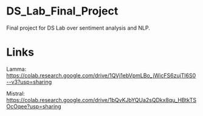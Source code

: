 # DS_Lab_Final_Project
Final project for DS Lab over sentiment analysis and NLP.

# Links
Lamma: https://colab.research.google.com/drive/1QVj1ebVpmLBo_jWicFS6zujTl6S0--v3?usp=sharing

Mistral: https://colab.research.google.com/drive/1bQvKJbYQUa2sQDkx8qu_HBtkTSOcOqee?usp=sharing
